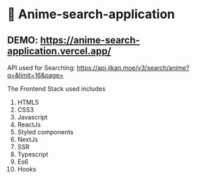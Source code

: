# 🎉 Anime-search-application

## DEMO: https://anime-search-application.vercel.app/

API used for Searching: https://api.jikan.moe/v3/search/anime?q=&limit=16&page=

The Frontend Stack used includes

1. HTML5
2. CSS3
3. Javascript
4. ReactJs
5. Styled components
6. NextJs
7. SSR
8. Typescript
9. Es6
10. Hooks
